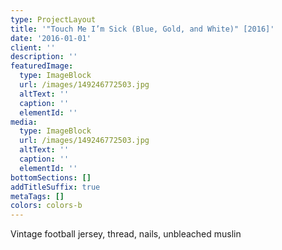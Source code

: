 ```yaml
---
type: ProjectLayout
title: '"Touch Me I’m Sick (Blue, Gold, and White)" [2016]'
date: '2016-01-01'
client: ''
description: ''
featuredImage:
  type: ImageBlock
  url: /images/149246772503.jpg
  altText: ''
  caption: ''
  elementId: ''
media:
  type: ImageBlock
  url: /images/149246772503.jpg
  altText: ''
  caption: ''
  elementId: ''
bottomSections: []
addTitleSuffix: true
metaTags: []
colors: colors-b
---
```

Vintage football jersey, thread, nails, unbleached muslin
